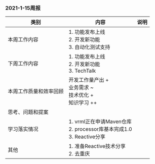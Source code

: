 ### 2021-1-15周报

|类别|内容|说明|
|---|---|---|
|本周工作内容|1. 功能发布上线<br>2. 开发新功能<br>3. 自动化测试支持||
|下周工作内容|1. 功能发布上线<br>2. 开发新功能<br>3. TechTalk||
|本周工作质量和效率回顾|开发工作量产出 +<br>业务需求 ~<br>技术优化 +<br>知识学习 ++||
|思考、问题和提案|||
|学习落实情况|1. vrml正在申请Maven仓库<br>2. processor库基本完成1.0<br>3. Reactive分享||
|其他|1. 准备Reactive技术分享<br>2. 去重庆||